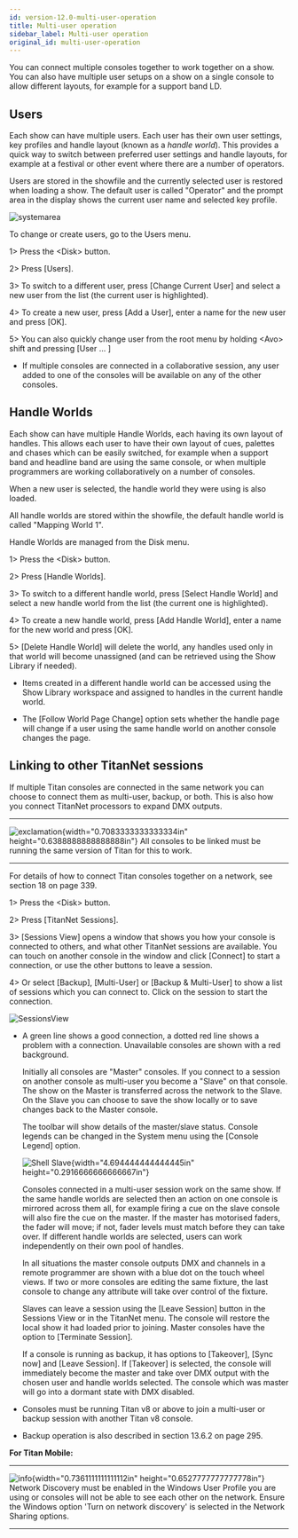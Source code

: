 ```yaml
---
id: version-12.0-multi-user-operation
title: Multi-user operation
sidebar_label: Multi-user operation
original_id: multi-user-operation
---
```


You can connect multiple consoles together to work together on a show.
You can also have multiple user setups on a show on a single console to
allow different layouts, for example for a support band LD.

Users
-----

Each show can have multiple users. Each user has their own user
settings, key profiles and handle layout (known as a *handle world*).
This provides a quick way to switch between preferred user settings and
handle layouts, for example at a festival or other event where there are
a number of operators.

Users are stored in the showfile and the currently selected user is
restored when loading a show. The default user is called "Operator" and
the prompt area in the display shows the current user name and selected
key profile.

![systemarea](/docs/images/image85.png)

To change or create users, go to the Users menu.

1\> Press the \<Disk\> button.

2\> Press \[Users\].

3\> To switch to a different user, press \[Change Current User\] and
select a new user from the list (the current user is highlighted).

4\> To create a new user, press \[Add a User\], enter a name for the new
user and press \[OK\].

5\> You can also quickly change user from the root menu by holding
\<Avo\> shift and pressing \[User ... \]

-   If multiple consoles are connected in a collaborative session, any
    user added to one of the consoles will be available on any of the
    other consoles.

Handle Worlds
-------------

Each show can have multiple Handle Worlds, each having its own layout of
handles. This allows each user to have their own layout of cues,
palettes and chases which can be easily switched, for example when a
support band and headline band are using the same console, or when
multiple programmers are working collaboratively on a number of
consoles.

When a new user is selected, the handle world they were using is also
loaded.

All handle worlds are stored within the showfile, the default handle
world is called "Mapping World 1".

Handle Worlds are managed from the Disk menu.

1\> Press the \<Disk\> button.

2\> Press \[Handle Worlds\].

3\> To switch to a different handle world, press \[Select Handle World\]
and select a new handle world from the list (the current one is
highlighted).

4\> To create a new handle world, press \[Add Handle World\], enter a
name for the new world and press \[OK\].

5\> \[Delete Handle World\] will delete the world, any handles used only
in that world will become unassigned (and can be retrieved using the
Show Library if needed).

-   Items created in a different handle world can be accessed using the
    Show Library workspace and assigned to handles in the current handle
    world.

-   The \[Follow World Page Change\] option sets whether the handle page
    will change if a user using the same handle world on another console
    changes the page.

Linking to other TitanNet sessions
----------------------------------

If multiple Titan consoles are connected in the same network you can
choose to connect them as multi-user, backup, or both. This is also how
you connect TitanNet processors to expand DMX outputs.

  ---------------------------------------------------------------------------------------------------- ---------------------------------------------------------------------------------------
  ![exclamation](/docs/images/image5.png){width="0.7083333333333334in" height="0.6388888888888888in"}   All consoles to be linked must be running the same version of Titan for this to work.
  ---------------------------------------------------------------------------------------------------- ---------------------------------------------------------------------------------------

For details of how to connect Titan consoles together on a network, see
section 18 on page 339.

1\> Press the \<Disk\> button.

2\> Press \[TitanNet Sessions\].

3\> \[Sessions View\] opens a window that shows you how your console is
connected to others, and what other TitanNet sessions are available. You
can touch on another console in the window and click \[Connect\] to
start a connection, or use the other buttons to leave a session.

4\> Or select \[Backup\], \[Multi-User\] or \[Backup & Multi-User\] to
show a list of sessions which you can connect to. Click on the session
to start the connection.

![SessionsView](/docs/images/image99.png)

-   A green line shows a good connection, a dotted red line shows a
    problem with a connection. Unavailable consoles are shown with a red
    background.

    Initially all consoles are "Master" consoles. If you connect to a
    session on another console as multi-user you become a "Slave" on
    that console. The show on the Master is transferred across the
    network to the Slave. On the Slave you can choose to save the show
    locally or to save changes back to the Master console.

    The toolbar will show details of the master/slave status. Console
    legends can be changed in the System menu using the \[Console
    Legend\] option.

    ![Shell Slave](/docs/images/image100.png){width="4.694444444444445in"
    height="0.2916666666666667in"}

    Consoles connected in a multi-user session work on the same show. If
    the same handle worlds are selected then an action on one console is
    mirrored across them all, for example firing a cue on the slave
    console will also fire the cue on the master. If the master has
    motorised faders, the fader will move; if not, fader levels must
    match before they can take over. If different handle worlds are
    selected, users can work independently on their own pool of handles.

    In all situations the master console outputs DMX and channels in a
    remote programmer are shown with a blue dot on the touch wheel
    views. If two or more consoles are editing the same fixture, the
    last console to change any attribute will take over control of the
    fixture.

    Slaves can leave a session using the \[Leave Session\] button in the
    Sessions View or in the TitanNet menu. The console will restore the
    local show it had loaded prior to joining. Master consoles have the
    option to \[Terminate Session\].

    If a console is running as backup, it has options to \[Takeover\],
    \[Sync now\] and \[Leave Session\]. If \[Takeover\] is selected, the
    console will immediately become the master and take over DMX output
    with the chosen user and handle worlds selected. The console which
    was master will go into a dormant state with DMX disabled.

-   Consoles must be running Titan v8 or above to join a multi-user or
    backup session with another Titan v8 console.

-   Backup operation is also described in section 13.6.2 on page 295.

**For Titan Mobile:**

  --------------------------------------------------------------------------------------------- ------------------------------------------------------------------------------------------------------------------------------------------------------------------------------------------------------------------------------------------------
  ![info](/docs/images/image6.png){width="0.7361111111111112in" height="0.6527777777777778in"}   Network Discovery must be enabled in the Windows User Profile you are using or consoles will not be able to see each other on the network. Ensure the Windows option \'Turn on network discovery\' is selected in the Network Sharing options.
  --------------------------------------------------------------------------------------------- ------------------------------------------------------------------------------------------------------------------------------------------------------------------------------------------------------------------------------------------------


